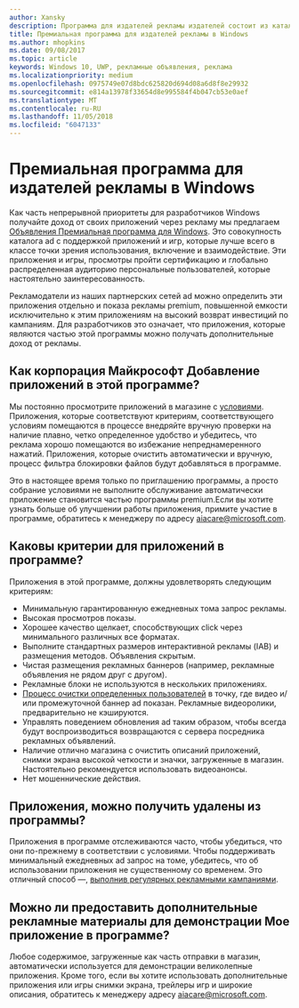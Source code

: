 ```yaml
---
author: Xansky
description: Программа для издателей рекламы издателей состоит из каталога коллекции включенной рекламой приложений, предназначенных для партнеров рекламных сетей в premium Windows повышенной емкости рекламы. Приложения в этой программе лучше всего подходит в классе точки зрения использования, включение и взаимодействия.
title: Премиальная программа для издателей рекламы в Windows
ms.author: mhopkins
ms.date: 09/08/2017
ms.topic: article
keywords: Windows 10, UWP, рекламные объявления, реклама
ms.localizationpriority: medium
ms.openlocfilehash: 0975749e07d8bdc625820d694d08a6d8f8e29932
ms.sourcegitcommit: e814a13978f33654d8e995584f4b047cb53e0aef
ms.translationtype: MT
ms.contentlocale: ru-RU
ms.lasthandoff: 11/05/2018
ms.locfileid: "6047133"
---
```

# <a name="windows-premium-ads-publishers-program"></a>Премиальная программа для издателей рекламы в Windows

Как часть непрерывной приоритеты для разработчиков Windows получайте доход от своих приложений через рекламу мы предлагаем [Объявления Премиальная программа для Windows](http://www.windowspremiumapps.com). Это совокупность каталога ad с поддержкой приложений и игр, которые лучше всего в классе точки зрения использования, включение и взаимодействие. Эти приложения и игры, просмотры пройти сертификацию и глобально распределенная аудиторию персональные пользователей, которые настоятельно заинтересованность.

Рекламодатели из наших партнерских сетей ad можно определить эти приложения отдельно и показа рекламы premium, повышенной емкости исключительно к этим приложениям на высокий возврат инвестиций по кампаниям. Для разработчиков это означает, что приложения, которые являются частью этой программы можно получать дополнительные доход от рекламы.

## <a name="how-does-microsoft-add-apps-to-this-program"></a>Как корпорация Майкрософт Добавление приложений в этой программе? 

Мы постоянно просмотрите приложений в магазине с [условиями](#what-are-the-criteria-for-apps-in-the-program). Приложения, которые соответствуют критериям, соответствующего условиям помещаются в процессе внедряйте вручную проверки на наличие плавно, четко определенное удобство и убедитесь, что реклама хорошо помещаются во избежание непреднамеренного нажатий. Приложения, которые очистить автоматически и вручную, процесс фильтра блокировки файлов будут добавляться в программе.

Это в настоящее время только по приглашению программы, а просто собрание условиями не выполните обслуживание автоматически приложение становится частью программы premium.Если вы хотите узнать больше об улучшении работы приложения, примите участие в программе, обратитесь к менеджеру по адресу aiacare@microsoft.com.

## <a name="what-are-the-criteria-for-apps-in-the-program"></a>Каковы критерии для приложений в программе?

Приложения в этой программе, должны удовлетворять следующим критериям:

* Минимальную гарантированную ежедневных тома запрос рекламы. 
* Высокая просмотров показы. 
* Хорошее качество щелкает, способствующих click через минимального различных все форматах. 
* Выполните стандартных размеров интерактивной рекламы (IAB) и размещения методов. Объявления скрытым.
* Чистая размещения рекламных баннеров (например, рекламные объявления не рядом друг с другом).
* Рекламные блоки не используются в нескольких приложениях.
* [Процесс очистки определенных пользователей](https://blogs.windows.com/buildingapps/2017/08/31/best-practices-using-video-ads-windows-apps/) в точку, где видео и/или промежуточной баннер ad показан. Рекламные видеоролики, предварительно не кэшируются. 
* Управлять поведением обновления ad таким образом, чтобы всегда будут воспроизводиться возвращаются с сервера посредника рекламных объявлений.
* Наличие отлично магазина с очистить описаний приложений, снимки экрана высокой четкости и значки, загруженные в магазин. Настоятельно рекомендуется использовать видеоанонсы.
* Нет мошеннические действия.

## <a name="can-apps-get-removed-from-the-program"></a>Приложения, можно получить удалены из программы?

Приложения в программе отслеживаются часто, чтобы убедиться, что они по-прежнему в соответствии с условиями. Чтобы поддерживать минимальный ежедневных ad запрос на томе, убедитесь, что об использовании приложения не существенному со временем. Это отличный способ —, [выполнив регулярных рекламными кампаниями](https://developer.microsoft.com/en-us/store/promote-your-apps).

## <a name="can-i-provide-additional-marketing-material-to-showcase-my-app-in-the-program"></a>Можно ли предоставить дополнительные рекламные материалы для демонстрации Мое приложение в программе? 

Любое содержимое, загруженные как часть отправки в магазин, автоматически используется для демонстрации великолепные приложения. Кроме того, если вы хотите использовать дополнительные приложения или игры снимки экрана, трейлеры игр и широкие описания, обратитесь к менеджеру адресу aiacare@microsoft.com.
